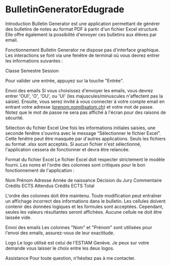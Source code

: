 # BulletinGeneratorEdugrade
Introduction
Bulletin Generator est une application permettant de générer des bulletins de notes au format PDF à partir d'un fichier Excel structuré. Elle offre également la possibilité d'envoyer ces bulletins aux élèves par email.

Fonctionnement
Bulletin Generator ne dispose pas d'interface graphique. Les interactions se font via une fenêtre de terminal où vous devrez entrer les informations suivantes :

Classe
Semestre
Session

Pour valider une entrée, appuyez sur la touche "Entrée".

Envoi des emails
Si vous choisissez d'envoyer les emails, vous devrez entrer 'OUI', 'O', 'OU', ou 'UI' (les majuscules/minuscules n'affectent pas la saisie). Ensuite, vous serez invité à vous connecter à votre compte email en entrant votre adresse (prenom.nom@satom.ch) et votre mot de passe. Notez que le mot de passe ne sera pas affiché à l'écran pour des raisons de sécurité.

Sélection du fichier Excel
Une fois les informations initiales saisies, une seconde fenêtre s'ouvrira avec le message “Sélectionner le fichier Excel”. Cette fenêtre peut être masquée par d'autres applications. Seuls les fichiers au format .xlsx sont acceptés. Si aucun fichier n'est sélectionné, l'application cessera de fonctionner et devra être relancée.




Format du fichier Excel
Le fichier Excel doit respecter strictement le modèle fourni. Les noms et l'ordre des colonnes sont critiques pour le bon fonctionnement de l'application :

Nom
Prénom
Adresse
Année de naissance
Décision du Jury
Commentaire
Crédits ECTS Attendus
Crédits ECTS Total

L'ordre des colonnes doit être maintenu. Toute modification peut entraîner un affichage incorrect des informations dans le bulletin. Les cellules doivent contenir des données logiques et les formules sont acceptées. Cependant, seules les valeurs résultantes seront affichées. Aucune cellule ne doit être laissée vide.

Envoi des emails
Les colonnes "Nom" et "Prénom" sont utilisées pour l'envoi des emails, assurez-vous de leur exactitude.

Logo
Le logo utilisé est celui de l'ESTIAM Genève. Je peux sur votre demande vous laisser le choix entre les deux logos.

Assistance
Pour toute question, n'hésitez pas à me contacter.

